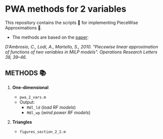 # PWA methods for 2 variables # 
 This repository contains the scripts :scroll: for implementing PieceWise Approximations :triangular_ruler:.
 
 * The  methods are based on the [paper](https://www.sciencedirect.com/science/article/pii/S0167637709001072/ "Named link title"):

_D’Ambrosio, C., Lodi, A., Martello, S., 2010. "Piecewise linear approximation of functions of two variables in MILP models". Operations Research Letters 38, 39–46._ 

 
 ## METHODS :books: ## 
 
  1. __One-dimensional__
       * `pwa_2_vars.m` &nbsp;
       * Output: 
         - `Mdl_ld` (_load RF models_)
         - `Mdl_wp` (_wind power RF models_)

  2. __Triangles__  
       * `figures_section_2_2.m` 
